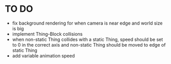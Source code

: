 TO DO
=====

* fix background rendering for when camera is near edge and world size is big
* implement Thing-Block collisions
* when non-static Thing collides with a static Thing, speed should be set to 0 in the correct axis and non-static Thing should be moved to edge of static Thing
* add variable animation speed
